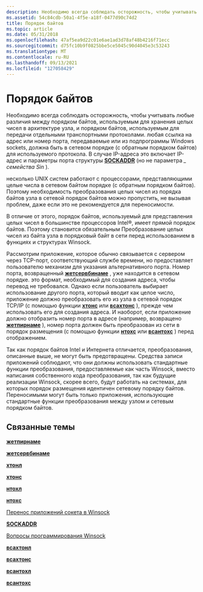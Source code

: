```yaml
---
description: Необходимо всегда соблюдать осторожность, чтобы учитывать любые различия между порядком байтов, используемым для хранения целых чисел в архитектуре узла, и порядком байтов, используемым для передачи отдельными транспортными протоколами.
ms.assetid: 54c84cdb-50a1-4f5e-a18f-0477d90c74d2
title: Порядок байтов
ms.topic: article
ms.date: 05/31/2018
ms.openlocfilehash: 47af5ea9d22c01e6ae1ad3d78af48b4216f71ecc
ms.sourcegitcommit: d75fc10b9f0825bbe5ce5045c90d4045e3c53243
ms.translationtype: MT
ms.contentlocale: ru-RU
ms.lasthandoff: 09/13/2021
ms.locfileid: "127058429"
---
```

# <a name="byte-ordering"></a>Порядок байтов

Необходимо всегда соблюдать осторожность, чтобы учитывать любые различия между порядком байтов, используемым для хранения целых чисел в архитектуре узла, и порядком байтов, используемым для передачи отдельными транспортными протоколами. любая ссылка на адрес или номер порта, передаваемые или из подпрограммы Windows sockets, должна быть в сетевом порядке (с обратным порядком байтов) для используемого протокола. В случае IP-адреса это включает IP-адрес и параметры порта структуры [**SOCKADDR**](sockaddr-2.md) (но не параметра *\_ семейства Sin* ).

несколько UNIX систем работают с процессорами, представляющими целые числа в сетевом байтом порядке (с обратным порядком байтов). Поэтому необходимость преобразования целых чисел из порядка байтов узла в сетевой порядок байтов можно пропустить, не вызывая проблем, даже если это не рекомендуется для переносимости.

В отличие от этого, порядок байтов, используемый для представления целых чисел в большинстве процессоров Intel®, имеет прямой порядок байтов. Поэтому становится обязательным Преобразование целых чисел из байта узла в порядковый байт в сети перед использованием в функциях и структурах Winsock.

Рассмотрим приложение, которое обычно связывается с сервером через TCP-порт, соответствующий службе времени, но предоставляет пользователю механизм для указания альтернативного порта. Номер порта, возвращенный [**жетсервбинаме**](/windows/desktop/api/winsock/nf-winsock-getservbyname) , уже находится в сетевом порядке. это формат, необходимый для создания адреса, чтобы перевод не требовался. Однако если пользователь выбирает использование другого порта, который вводит как целое число, приложение должно преобразовать его из узла в сетевой порядок TCP/IP (с помощью функции [**хтонс**](/windows/desktop/api/winsock/nf-winsock-htons) или [**всахтонс**](/windows/desktop/api/Winsock2/nf-winsock2-wsahtons) ), прежде чем использовать его для создания адреса. И наоборот, если приложение должно отобразить номер порта в адресе (например, возвращено [**жетпирнаме**](/windows/desktop/api/winsock/nf-winsock-getpeername) ), номер порта должен быть преобразован из сети в порядок размещения (с помощью функции [**нтохс**](/windows/desktop/api/winsock/nf-winsock-ntohs) или [**всантохс**](/windows/desktop/api/Winsock2/nf-winsock2-wsantohs) ) перед отображением.

Так как порядок байтов Intel и Интернета отличается, преобразования, описанные выше, не могут быть предотвращены. Средства записи приложений соблюдают, что они должны использовать стандартные функции преобразования, предоставляемые как часть Winsock, вместо написания собственного кода преобразования, так как будущие реализации Winsock, скорее всего, будут работать на системах, для которых порядок размещения идентичен сетевому порядку байтов. Переносимыми могут быть только приложения, использующие стандартные функции преобразования между узлом и сетевым порядком байтов.

## <a name="related-topics"></a>Связанные темы

<dl> <dt>

[**жетпирнаме**](/windows/desktop/api/winsock/nf-winsock-getpeername)
</dt> <dt>

[**жетсервбинаме**](/windows/desktop/api/winsock/nf-winsock-getservbyname)
</dt> <dt>

[**хтонл**](/windows/desktop/api/winsock/nf-winsock-htonl)
</dt> <dt>

[**хтонс**](/windows/desktop/api/winsock/nf-winsock-htons)
</dt> <dt>

[**нтохл**](/windows/desktop/api/winsock/nf-winsock-ntohl)
</dt> <dt>

[**нтохс**](/windows/desktop/api/winsock/nf-winsock-ntohs)
</dt> <dt>

[Перенос приложений сокета в Winsock](porting-socket-applications-to-winsock.md)
</dt> <dt>

[**SOCKADDR**](sockaddr-2.md)
</dt> <dt>

[Вопросы программирования Winsock](winsock-programming-considerations.md)
</dt> <dt>

[**всахтонл**](/windows/desktop/api/Winsock2/nf-winsock2-wsahtonl)
</dt> <dt>

[**всахтонс**](/windows/desktop/api/Winsock2/nf-winsock2-wsahtons)
</dt> <dt>

[**всантохл**](/windows/desktop/api/Winsock2/nf-winsock2-wsantohl)
</dt> <dt>

[**всантохс**](/windows/desktop/api/Winsock2/nf-winsock2-wsantohs)
</dt> </dl>

 

 



